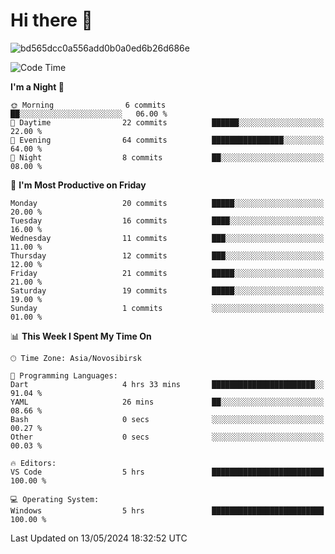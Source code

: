 # Hi there 👋


![bd565dcc0a556add0b0a0ed6b26d686e](https://github.com/Netall0/Netall0/assets/113532176/3b1d4b44-6a21-4538-a6ec-2ba2a7c53f63)



<!--START_SECTION:waka-->
![Code Time](http://img.shields.io/badge/Code%20Time-244%20hrs%2024%20mins-blue)

**I'm a Night 🦉** 

```text
🌞 Morning                6 commits           ██░░░░░░░░░░░░░░░░░░░░░░░   06.00 % 
🌆 Daytime                22 commits          ██████░░░░░░░░░░░░░░░░░░░   22.00 % 
🌃 Evening                64 commits          ████████████████░░░░░░░░░   64.00 % 
🌙 Night                  8 commits           ██░░░░░░░░░░░░░░░░░░░░░░░   08.00 % 
```
📅 **I'm Most Productive on Friday** 

```text
Monday                   20 commits          █████░░░░░░░░░░░░░░░░░░░░   20.00 % 
Tuesday                  16 commits          ████░░░░░░░░░░░░░░░░░░░░░   16.00 % 
Wednesday                11 commits          ███░░░░░░░░░░░░░░░░░░░░░░   11.00 % 
Thursday                 12 commits          ███░░░░░░░░░░░░░░░░░░░░░░   12.00 % 
Friday                   21 commits          █████░░░░░░░░░░░░░░░░░░░░   21.00 % 
Saturday                 19 commits          █████░░░░░░░░░░░░░░░░░░░░   19.00 % 
Sunday                   1 commits           ░░░░░░░░░░░░░░░░░░░░░░░░░   01.00 % 
```


📊 **This Week I Spent My Time On** 

```text
🕑︎ Time Zone: Asia/Novosibirsk

💬 Programming Languages: 
Dart                     4 hrs 33 mins       ███████████████████████░░   91.04 % 
YAML                     26 mins             ██░░░░░░░░░░░░░░░░░░░░░░░   08.66 % 
Bash                     0 secs              ░░░░░░░░░░░░░░░░░░░░░░░░░   00.27 % 
Other                    0 secs              ░░░░░░░░░░░░░░░░░░░░░░░░░   00.03 % 

🔥 Editors: 
VS Code                  5 hrs               █████████████████████████   100.00 % 

💻 Operating System: 
Windows                  5 hrs               █████████████████████████   100.00 % 
```


 Last Updated on 13/05/2024 18:32:52 UTC
<!--END_SECTION:waka-->


